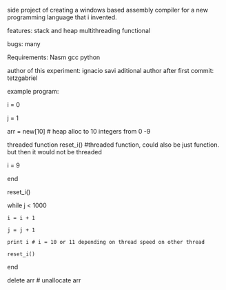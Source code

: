 side project of creating a windows based assembly compiler for a new programming language that i invented.    

features:
stack and heap 
multithreading
functional

bugs:
many

Requirements:
Nasm
gcc
python

author of this experiment: ignacio savi
aditional author after first commit: tetzgabriel

example program:


i = 0

j = 1

arr = new[10] # heap alloc to 10 integers from 0 -9

threaded function reset_i() #threaded function, could also be just function. but then it would not be threaded
    
   i = 9
   
end


reset_i()


while j < 1000

    i = i + 1

    j = j + 1
    
    print i # i = 10 or 11 depending on thread speed on other thread
    
    reset_i()

end

delete arr # unallocate arr
